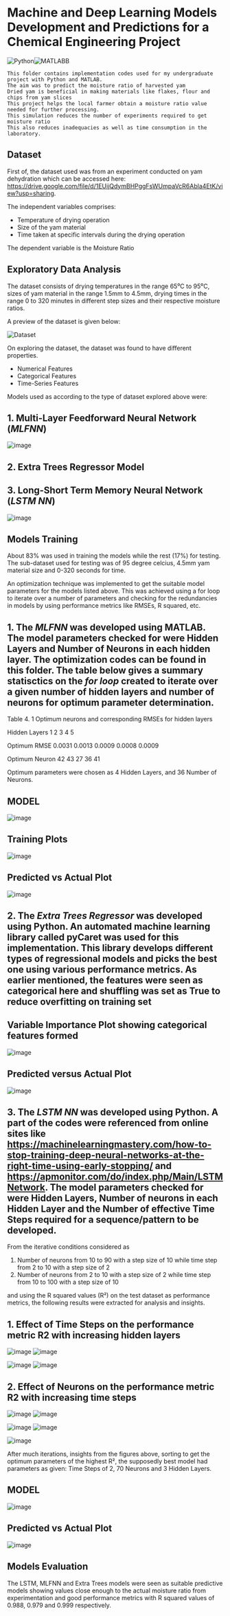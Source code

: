 # Machine and Deep Learning Models Development and Predictions for a Chemical Engineering Project 

![Python](https://user-images.githubusercontent.com/67152646/136196370-2e4f88e4-6784-4ffe-8e49-ae94c3ef952d.PNG)![MATLABB](https://user-images.githubusercontent.com/67152646/136196397-b68a3acf-6634-4189-873e-745cc6c8493e.JPG)

    This folder contains implementation codes used for my undergraduate project with Python and MATLAB. 
    The aim was to predict the moisture ratio of harvested yam 
    Dried yam is beneficial in making materials like flakes, flour and chips from yam slices 
    This project helps the local farmer obtain a moisture ratio value needed for further processing.
    This simulation reduces the number of experiments required to get moisture ratio 
    This also reduces inadequacies as well as time consumption in the laboratory.



## Dataset 

First of, the dataset used was from an experiment conducted on yam dehydration which can be accessed here: https://drive.google.com/file/d/1EUijQdymBHPggFsWUmpaVcR6Abla4EtK/view?usp=sharing.
 
The independent variables comprises:
- Temperature of drying operation 
- Size of the yam material 
- Time taken at specific intervals during the drying operation

The dependent variable is the Moisture Ratio 



## Exploratory Data Analysis

The dataset consists of drying temperatures in the range 65⁰C to 95⁰C, sizes of yam material in the range 1.5mm to 4.5mm, drying times in the range 0 to 320 minutes in different step sizes and their respective moisture ratios.

A preview of the dataset is given below:

   ![Dataset](https://user-images.githubusercontent.com/67152646/137717144-e2d4c798-c769-41ae-b8ff-99dae9d64f71.PNG)



On exploring the dataset, the dataset was found to have different properties. 
- Numerical Features 
- Categorical Features 
- Time-Series Features

Models used as according to the type of dataset explored above were:
## 1. Multi-Layer Feedforward Neural Network (*MLFNN*)

   ![image](https://user-images.githubusercontent.com/67152646/137717542-0fcbd030-97b6-4477-a689-26c5655ec4a0.png)


## 2. Extra Trees Regressor Model


## 3. Long-Short Term Memory Neural Network (*LSTM NN*)

   ![image](https://user-images.githubusercontent.com/67152646/137717640-5a36052c-a2d7-4d75-9fba-c7e96e362cf9.png)





## Models Training 

About 83% was used in training the models while the rest (17%) for testing. The sub-dataset used for testing was of 95 degree celcius, 4.5mm yam material size and 0-320 seconds for time.

An optimization technique was implemented to get the suitable model parameters for the models listed above. This was achieved using a for loop to iterate over a number of parameters and checking for the redundancies in models by using performance metrics like RMSEs, R squared, etc. 

## 1. The *MLFNN* was developed using MATLAB. The model parameters checked for were Hidden Layers and Number of Neurons in each hidden layer. The optimization codes can be found in this folder.  The table below gives a summary statisctics on the *for loop* created to iterate over a given number of hidden layers and number of neurons for optimum parameter determination.

Table 4. 1   Optimum neurons and corresponding RMSEs for hidden layers

Hidden Layers	    1           2           3           4            5

Optimum RMSE	  0.0031	  0.0013	  0.0009      0.0008       0.0009

Optimum Neuron      42          43          27          36           41


Optimum parameters were chosen as 4 Hidden Layers, and 36 Number of Neurons.


## MODEL


   ![image](https://user-images.githubusercontent.com/67152646/137717913-2840c594-7d7b-46a1-a8e4-5d9b6ba2cb5c.png)



## Training Plots


   ![image](https://user-images.githubusercontent.com/67152646/137717934-f724de04-3fd2-406d-b207-505c4920ac6d.png)


## Predicted vs Actual Plot

   ![image](https://user-images.githubusercontent.com/67152646/137720097-f52ff1ba-6bc4-4a73-9b81-eb31c2914a1f.png)


## 2. The *Extra Trees Regressor* was developed using Python. An automated machine learning library called pyCaret was used for this implementation. This library develops different types of regressional models and picks the best one using various performance metrics. As earlier mentioned, the features were seen as categorical here and shuffling was set as True to reduce overfitting on training set


## Variable Importance Plot showing categorical features formed


   ![image](https://user-images.githubusercontent.com/67152646/137717979-48ec4cae-228b-4a60-a9d3-79582fdb58b9.png)



## Predicted versus Actual Plot


   ![image](https://user-images.githubusercontent.com/67152646/137718105-b05be4ab-3861-4974-b285-ac1d4dd0ca6d.png)




## 3. The *LSTM NN* was developed using Python. A part of the codes were referenced from online sites like https://machinelearningmastery.com/how-to-stop-training-deep-neural-networks-at-the-right-time-using-early-stopping/ and https://apmonitor.com/do/index.php/Main/LSTMNetwork. The model parameters checked for were Hidden Layers, Number of neurons in each Hidden Layer and the Number of effective Time Steps required for a sequence/pattern to be developed.

From the iterative conditions considered as 
1.	Number of neurons from 10 to 90 with a step size of 10 while time step from 2 to 10 with a step size of 2 
2.	Number of neurons from 2 to 10 with a step size of 2 while time step from 10 to 100 with a step size of 10

and using the R squared values (R²) on the test dataset as performance metrics, the following results were extracted for analysis and insights. 
## 1.	Effect of Time Steps on the performance metric R2 with increasing hidden layers

   ![image](https://user-images.githubusercontent.com/67152646/137718860-ff66b9d6-98b6-42bb-b048-fe6b25bf9fa3.png)  ![image](https://user-images.githubusercontent.com/67152646/137718880-1dc65f06-f439-448f-a39f-a4a0c565a83d.png)

   ![image](https://user-images.githubusercontent.com/67152646/137718908-b3ddc8a2-062a-4815-a319-e7c25a361e34.png)  ![image](https://user-images.githubusercontent.com/67152646/137718944-77a08bd4-7a9a-4865-bada-6b87f2a84d67.png)
 



## 2.	Effect of Neurons on the performance metric R2 with increasing time steps

   ![image](https://user-images.githubusercontent.com/67152646/137719030-d34dd99d-681c-452c-a20a-61c74de75a82.png) ![image](https://user-images.githubusercontent.com/67152646/137719050-f8855f9e-14cd-4a17-944f-f703cb193ffa.png)

   ![image](https://user-images.githubusercontent.com/67152646/137719071-f4003cb1-4fff-4dac-a861-c51fb5a9de03.png) ![image](https://user-images.githubusercontent.com/67152646/137719094-04874d0b-1086-4efb-9b5e-0bbe6dcd0022.png)

   ![image](https://user-images.githubusercontent.com/67152646/137719121-81e960e6-9974-47fe-9286-0919d284391a.png)






After much iterations, insights from the figures above, sorting to get the optimum parameters of the highest R², the supposedly best model had parameters as given: Time Steps of 2, 70 Neurons and 3 Hidden Layers.

## MODEL


   ![image](https://user-images.githubusercontent.com/67152646/137719272-8266e55a-507f-4902-85d4-598ab88aa684.png)



## Predicted vs Actual Plot


   ![image](https://user-images.githubusercontent.com/67152646/137719424-8b5f1594-5414-4c67-84ad-f746100f129b.png)







## Models Evaluation

The LSTM, MLFNN and Extra Trees models were seen as suitable predictive models showing values close enough to the actual moisture ratio from experimentation and good performance metrics with R squared values of 0.988, 0.979 and 0.999 respectively.

